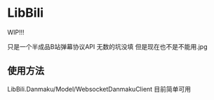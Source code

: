 # LibBili

WIP!!!

只是一个半成品B站弹幕协议API
无数的坑没填
但是现在也不是不能用.jpg


## 使用方法
LibBili.Danmaku/Model/WebsocketDanmakuClient  目前简单可用
